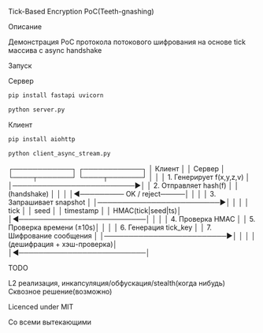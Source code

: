 Tick-Based Encryption PoC(Teeth-gnashing)

Описание

Демонстрация PoC протокола потокового шифрования на основе tick массива с async handshake


Запуск

Сервер
```python
pip install fastapi uvicorn

python server.py
```
Клиент
```python
pip install aiohttp

python client_async_stream.py
```


┌────────────┐          ┌────────────┐
│   Клиент   │          │   Сервер   │
└────┬───────┘          └────┬───────┘
     │                           │
     │ 1. Генерирует f(x,y,z,v)  │
     │─────────────────────────▶│
     │ 2. Отправляет hash(f)     │
     │         (handshake)       │
     │                           │
     │◀───────── OK / reject─────│
     │                           │
     │ 3. Запрашивает snapshot   │
     │─────────────────────────▶│
     │                           │
     │         tick              │
     │         seed              │
     │         timestamp         │
     │         HMAC(tick|seed|ts)│
     │◀──────────────────────────│
     │                           │
     │ 4. Проверка HMAC          │
     │ 5. Проверка времени (±10s)│
     │                           │
     │ 6. Генерация tick_key     │
     │ 7. Шифрование сообщения   │
     │─────────────────────────▶│
     │                           │
     │ (дешифрация + хэш-проверка)│
     │◀──────────────────────────│




TODO

L2 реализация, инкапсуляция/обфускация/stealth(когда нибудь)
Сквозное решение(возможно)


Licenced under MIT

Со всеми вытекающими

